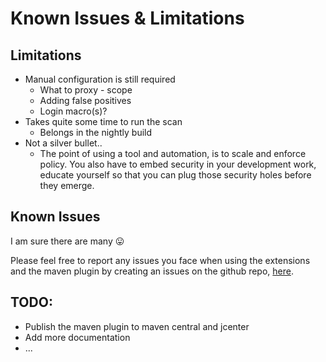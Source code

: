 # Known Issues & Limitations

## Limitations
* Manual configuration is still required
    * What to proxy - scope
    * Adding false positives
    * Login macro(s)?
* Takes quite some time to run the scan
    * Belongs in the nightly build
* Not a silver bullet..
    * The point of using a tool and automation, is to scale and enforce policy. You also have to embed security in your development work, educate yourself so that you can plug those security holes before they emerge. 
    
## Known Issues
I am sure there are many :stuck_out_tongue: 

Please feel free to report any issues you face when using the extensions and the maven plugin by creating an issues on the github repo, [here][Create new issue].

## TODO: 
* Publish the maven plugin to maven central and jcenter
* Add more documentation
* ...

[Create new issue]: https://github.com/NetsOSS/headless-burp/issues/new
